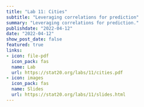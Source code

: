 ```yaml
---
title: "Lab 11: Cities"
subtitle: "Leveraging correlations for prediction"
summary: "Leveraging correlations for prediction."
publishdate: "2022-04-12"
date: "2022-04-12"
show_post_date: false
featured: true
links:
- icon: file-pdf
  icon_pack: fas
  name: Lab
  url: https://stat20.org/labs/11/cities.pdf
- icon: images
  icon_pack: fas
  name: Slides
  url: https://stat20.org/labs/11/slides.html
---
```

